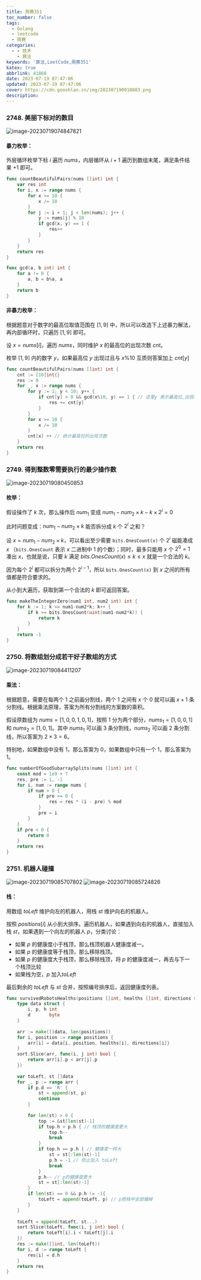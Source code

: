 ```yaml
---
title: 周赛351
toc_number: false
tags:
  - Golang
  - leetcode
  - 周赛
categories:
  - - 技术
    - 算法
keywords: '算法,LeetCode,周赛351'
katex: true
abbrlink: 41860
date: 2023-07-19 07:47:06
updated: 2023-07-19 07:47:06
cover: https://cdn.gooohlan.cn/img/202307190910883.png
description:
---
```


### 2748. 美丽下标对的数目

![image-20230719074847821](https://cdn.gooohlan.cn/img/202307190748869.png)

#### 暴力枚举：

外层循环枚举下标 $i$ 遍历 $nums$，内层循环从 $i+1$ 遍历到数组末尾，满足条件结果 $+1$ 即可。

```go
func countBeautifulPairs(nums []int) int {
    var res int
    for i, x := range nums {
        for x >= 10 {
            x /= 10
        }
        for j := i + 1; j < len(nums); j++ {
            y := nums[j] % 10
            if gcd(x, y) == 1 {
                res++
            }
        }
    }
    return res
}

func gcd(a, b int) int {
    for a != 0 {
        a, b = b%a, a
    }
    return b
}
```

#### 非暴力枚举：

根据题意对于数字的最高位取值范围在 $[1,9]$ 中，所以可以改造下上述暴力解法，再内部循环时，只遍历 $[1,9]$ 即可。

设 $x = nums[i]$，遍历 $nums$，同时维护 $x$ 的最高位的出现次数 $cnt$。

枚举 $[1,9]$ 内的数字 $y$，如果最高位 $y$ 出现过且与 $x \% 10$ 互质则答案加上 $cnt[y]$

```go
func countBeautifulPairs(nums []int) int {
    cnt := [10]int{}
    res := 0
    for _, x := range nums {
        for y := 1; y < 10; y++ {
            if cnt[y] > 0 && gcd(x%10, y) == 1 { // 这里y 表示最高位,出现过最高位,且与最低位互质
                res += cnt[y]
            }
        }
        for x >= 10 {
            x /= 10
        }
        cnt[x] ++ // 统计最高位的出现次数
    }
    return res
}
```

### 2749. 得到整数零需要执行的最少操作数

![image-20230719080450853](https://cdn.gooohlan.cn/img/202307190804886.png)

#### 枚举：

假设操作了 $k$ 次，那么操作后 $num_1$ 变成 $num_1 - num_2 \times k - k \times 2^i = 0$

此时问题变成：$num_1 - num_2 \times k$ 能否拆分成 $k$ 个 $2^i$ 之和？

设 $x = num_1 - num_2 \times k$，可以看出至少需要 `bits.OnesCount(x)` 个 $2^i$ 磁能凑成 $x$ （`bits.OnesCount` 表示 $x$ 二进制中 $1$ 的个数）；同时，最多只能用 $x$ 个 $2^0 =1$ 凑出 $x$，也就是说，只要 $k$ 满足 $bits.OnesCount(x) \leq k \leq x$ 就是一个合法的 $k$。

因为每个 $2^i$ 都可以拆分为两个 $2^{i-1}$，所以 `bits.OnesCount(x)` 到 $x$ 之间的所有值都是符合要求的。

从小到大遍历，获取到第一个合法的 $k$ 即可返回答案。

```go
func makeTheIntegerZero(num1 int, num2 int) int {
    for k := 1; k <= num1-num2*k; k++ {
        if k >= bits.OnesCount(uint(num1-num2*k)) {
            return k
        }
    }
    return -1
}
```

### 2750. 将数组划分成若干好子数组的方式

![image-20230719084411207](https://cdn.gooohlan.cn/img/202307190844245.png)

#### 乘法：

根据题意，需要在每两个 $1$ 之前画分割线，两个 $1$ 之间有 $x$ 个 $0$ 就可以画 $x+1$ 条分割线。根据乘法原理，答案为所有分割线的方案数的乘积。

假设原数组为 $nums = [1,0,0,1,0,1]$，按照 $1$ 分为两个部分，$nums_1 = [1,0,0,1]$ 和 $nums_2 = [1,0,1]$。其中 $nums_1$ 可以画 $3$ 条分割线，$nums_2$ 可以画 $2$ 条分割线，所以答案为 $2 \times 3 = 6$。

特别地，如果数组中没有 $1$，那么答案为 $0$，如果数组中只有一个 $1$，那么答案为 $1$。

```go
func numberOfGoodSubarraySplits(nums []int) int {
    const mod = 1e9 + 7
    res, pre := 1, -1
    for i, num := range nums {
        if num > 0 {
            if pre >= 0 {
                res = res * (i - pre) % mod
            }
            pre = i
        }
    }
    if pre < 0 {
        return 0
    }
    return res
}
```

### 2751. 机器人碰撞

![image-20230719085707802](https://cdn.gooohlan.cn/img/202307190857852.png)
![image-20230719085724826](https://cdn.gooohlan.cn/img/202307190857877.png)

#### 栈：

用数组 $toLeft$ 维护向左的机器人，用栈 $st$ 维护向右的机器人。

按照 $positions[i]$ 从小到大排序。遍历机器人，如果遇到向右的机器人，直接加入栈 $st$，如果遇到一个向左的机器人 $p$，分类讨论：

- 如果 $p$ 的健康度小于栈顶，那么栈顶机器人健康度减一。
- 如果 $p$ 的健康度等于栈顶，那么移除栈顶。
- 如果 $p$ 的健康度大于栈顶，那么移除栈顶，将 $p$ 的健康度减一，再去与下一个栈顶比较
- 如果栈为空，$p$ 加入$toLeft$

最后剩余的 $toLeft$ 与 $st$ 合并，按照编号排序后，返回健康度列表。

```go
func survivedRobotsHealths(positions []int, healths []int, directions string) []int {
    type data struct {
        i, p, h int
        d       byte
    }
    
    arr := make([]data, len(positions))
    for i, position := range positions {
        arr[i] = data{i, position, healths[i], directions[i]}
    }
    sort.Slice(arr, func(i, j int) bool {
        return arr[i].p < arr[j].p
    })
    
    var toLeft, st []data
    for _, p := range arr {
        if p.d == 'R' {
            st = append(st, p)
            continue
        }
        
        for len(st) > 0 {
            top := &st[len(st)-1]
            if top.h > p.h { // 栈顶的健康度更大
                top.h--
                break
            }
            if top.h == p.h { // 健康度一样大
                st = st[:len(st)-1]
                p.h = -1 // 防止加入 toLeft
                break
            }
            p.h-- // p的健康度更大
            st = st[:len(st)-1]
        }
        if len(st) == 0 && p.h != -1{
            toLeft = append(toLeft, p) // p把栈中全部撞掉
        }
    }
    
    toLeft = append(toLeft, st...)
    sort.Slice(toLeft, func(i, j int) bool {
        return toLeft[i].i < toLeft[j].i
    })
    res := make([]int, len(toLeft))
    for i, d := range toLeft {
        res[i] = d.h
    }
    return res
}
```

